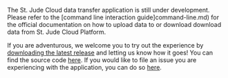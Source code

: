 The St. Jude Cloud data transfer application is still under development.
Please refer to the [command line interaction guide]command-line.md) for the official 
documentation on how to upload data to or download download data from St. Jude Cloud
Platform.

If you are adventurous, we welcome you to try out the experience by
[downloading the latest release](https://dta.stjude.cloud) and letting
us know how it goes! You can find the source code
[here](https://github.com/stjude/sjcloud-data-transfer-app). If you
would like to file an issue you are experiencing with the application,
you can do so
[here](https://github.com/stjude/sjcloud-data-transfer-app/issues).
